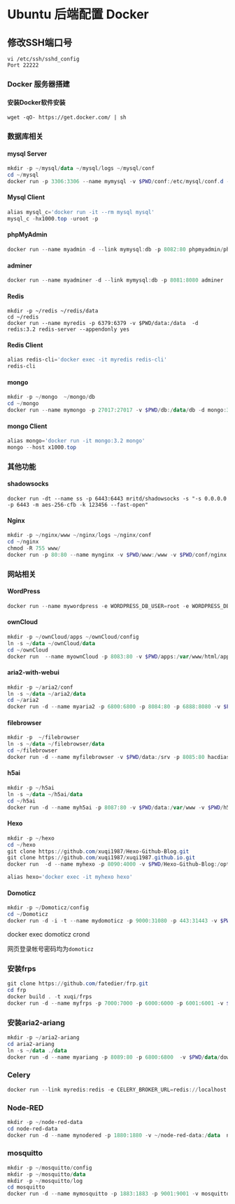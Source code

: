 # Ubuntu 后端配置 Docker


## 修改SSH端口号
```shell
vi /etc/ssh/sshd_config  
Port 22222
```

### Docker 服务器搭建

#### 安装Docker软件安装

```shell
wget -qO- https://get.docker.com/ | sh
```

### 数据库相关

#### mysql Server

```powershell
mkdir -p ~/mysql/data ~/mysql/logs ~/mysql/conf
cd ~/mysql
docker run -p 3306:3306 --name mymysql -v $PWD/conf:/etc/mysql/conf.d -v $PWD/logs:/logs -v $PWD/data:/mysql_data -e MYSQL_ROOT_PASSWORD=Xq111111 -d mysql:5.7
```

#### Mysql Client

```powershell
alias mysql_c='docker run -it --rm mysql mysql'
mysql_c -hx1000.top -uroot -p
```

#### phpMyAdmin

```powershell
docker run --name myadmin -d --link mymysql:db -p 8082:80 phpmyadmin/phpmyadmin
```

#### adminer

```powershell
docker run --name myadminer -d --link mymysql:db -p 8081:8080 adminer
```

#### Redis

```
mkdir -p ~/redis ~/redis/data
cd ~/redis
docker run --name myredis -p 6379:6379 -v $PWD/data:/data  -d redis:3.2 redis-server --appendonly yes
```

#### Redis Client

```powershell
alias redis-cli='docker exec -it myredis redis-cli'
redis-cli
```

#### mongo

```powershell
mkdir -p ~/mongo  ~/mongo/db
cd ~/mongo
docker run --name mymongo -p 27017:27017 -v $PWD/db:/data/db -d mongo:3.2
```

#### mongo Client

```powershell
alias mongo='docker run -it mongo:3.2 mongo'
mongo --host x1000.top
```

### 其他功能

#### shadowsocks

```shell
docker run -dt --name ss -p 6443:6443 mritd/shadowsocks -s "-s 0.0.0.0 -p 6443 -m aes-256-cfb -k 123456 --fast-open"
```

#### Nginx

```powershell
mkdir -p ~/nginx/www ~/nginx/logs ~/nginx/conf
cd ~/nginx
chmod -R 755 www/
docker run -p 80:80 --name mynginx -v $PWD/www:/www -v $PWD/conf/nginx.conf:/etc/nginx/conf.d/ -v $PWD/logs:/wwwlogs  -d nginx  
```



### 网站相关

####  WordPress
```powershell
docker run --name mywordpress -e WORDPRESS_DB_USER=root -e WORDPRESS_DB_PASSWORD=Xq111111 --link mymysql:mysql -p 8001:80 -d wordpress
```

#### ownCloud
```powershell
mkdir -p ~/ownCloud/apps ~/ownCloud/config 
ln -s ~/data ~/ownCloud/data
cd ~/ownCloud
docker run  --name myownCloud -p 8083:80 -v $PWD/apps:/var/www/html/apps -v $PWD/config:/var/www/html/config -v $PWD/data:/var/www/html/data -d owncloud:8.1
```

#### aria2-with-webui
```powershell
mkdir -p ~/aria2/conf 
ln -s ~/data ~/aria2/data
cd ~/aria2
docker run -d --name myaria2 -p 6800:6800 -p 8084:80 -p 6888:8080 -v $PWD/data:/data -v $PWD/conf:/conf -e SECRET=Xq111111 xujinkai/aria2-with-webui
```

#### filebrowser
```powershell
mkdir -p  ~/filebrowser
ln -s ~/data ~/filebrowser/data
cd ~/filebrowser
docker run -d --name myfilebrowser -v $PWD/data:/srv -p 8085:80 hacdias/filebrowser
```

#### h5ai
```powershell
mkdir -p ~/h5ai
ln -s ~/data ~/h5ai/data
cd ~/h5ai
docker run -d --name myh5ai -p 8087:80 -v $PWD/data:/var/www -v $PWD/h5ai.nginx.conf:/etc/nginx/sites-enabled/h5.conf corfr/h5ai
```

#### Hexo
```powershell
mkdir -p ~/hexo
cd ~/hexo
git clone https://github.com/xuqi1987/Hexo-Github-Blog.git
git clone https://github.com/xuqi1987/xuqi1987.github.io.git
docker run  -d --name myhexo -p 8090:4000 -v $PWD/Hexo-Github-Blog:/opt/hexo/ipple1986 ipple1986/hexo

alias hexo='docker exec -it myhexo hexo'
```

#### Domoticz
```powershell
mkdir -p ~/Domoticz/config
cd ~/Domoticz
docker run -d -i -t --name mydomoticz -p 9000:31080 -p 443:31443 -v $PWD/config:/config dt27/domoticz-cn:Stable```
```
docker exec domoticz crond

网页登录帐号密码均为`domoticz`


### 安装frps
``` powershell
git clone https://github.com/fatedier/frp.git
cd frp
docker build . -t xuqi/frps
docker run -d --name myfrps -p 7000:7000 -p 6000:6000 -p 6001:6001 -v $PWD/conf:/conf xuqi/frps
```

### 安装aria2-ariang
```powershell
mkdir -p ~/aria2-ariang
cd aria2-ariang
ln -s ~/data ./data
docker run -d --name myariang -p 8089:80 -p 6800:6800  -v $PWD/data/download:/data  wahyd4/aria2-ariang	
```

### Celery
```powershell
docker run --link myredis:redis -e CELERY_BROKER_URL=redis://localhost:6379/0 --name mycelery -d celery
```

### Node-RED

```powershell
mkdir -p ~/node-red-data
cd node-red-data
docker run -d --name mynodered -p 1880:1880 -v ~/node-red-data:/data  nodered/node-red-docker
```


### mosquitto
```powershell
mkdir -p ~/mosquitto/config
mkdir -p ~/mosquitto/data
mkdir -p ~/mosquitto/log
cd mosquitto
docker run -d --name mymosquitto -p 1883:1883 -p 9001:9001 -v mosquitto.conf:$PWD/config/mosquitto.conf -v $PWD/data -v $PWD/log eclipse-mosquitto
```


